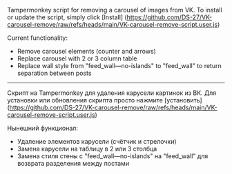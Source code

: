 Tampermonkey script for removing a carousel of images from VK.
To install or update the script, simply click [Install] (https://github.com/DS-27/VK-carousel-remove/raw/refs/heads/main/VK-carousel-remove-script.user.js)

Current functionality:
- Remove carousel elements (counter and arrows)
- Replace carousel with 2 or 3 column table
- Replace wall style from "feed_wall—no-islands" to "feed_wall" to return separation between posts
  
-----------

Скрипт на Tampermonkey для удаления карусели картинок из ВК. 
Для установки или обновления скрипта просто нажмите [установить] (https://github.com/DS-27/VK-carousel-remove/raw/refs/heads/main/VK-carousel-remove-script.user.js)

Нынешний функционал:
- Удаление элементов карусели (счётчик и стрелочки)
- Замена карусели на таблицу в 2 или 3 столбца
- Замена стиля стены с "feed_wall—no-islands" на "feed_wall" для возврата разделения между постами
